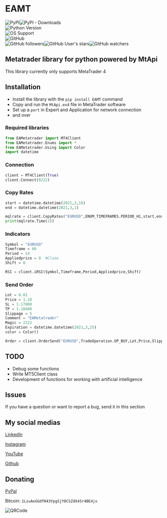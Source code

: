 # EAMT
![PyPI](https://img.shields.io/pypi/v/EAMetatrader)![PyPI - Downloads](https://img.shields.io/pypi/dm/EAMetatrader) \
![Python Version](https://img.shields.io/badge/Python%20Version-3-blue) \
![OS Support](https://img.shields.io/badge/OS%20Support-WIN--64-lightgrey) \
![GitHub](https://img.shields.io/github/license/EAScript/EAMT) \
![GitHub followers](https://img.shields.io/github/followers/EAScript?style=social)![GitHub User's stars](https://img.shields.io/github/stars/EAScript?style=social)![GitHub watchers](https://img.shields.io/github/watchers/EAScript/EAMT?style=social)
## Metatrader library for python powered by MtApi
This library currently only supports MetaTrader 4

## Installation
- Install the library with the `pip install EAMT` command
- Copy and run the `MtApi.ex4` file in MetaTrader software
- Set up a `port` in Expert and Application for network connection
- and over
 
### Required libraries
```Python
from EAMetatrader import MT4Client
from EAMetatrader.Enums import *
from EAMetatrader.Using import Color
import datetime
```

### Connection
```Python
client = MT4Client(True)
client.Connect(8222)
```

### Copy Rates
```Python
start = datetime.datetime(2021,3,16)
end = datetime.datetime(2021,3,1)

mqlrate = client.CopyRates("EURUSD",ENUM_TIMEFRAMES.PERIOD_H1,start,end)
print(mqlrate.Time(2))
```

### Indicators
```Python
Symbol = "EURUSD"
Timeframe = 60
Period = 14
Appliedprice = 0  #Close
Shift = 0

RSI = client.iRSI(Symbol,Timeframe,Period,Appliedprice,Shift)
```

### Send Order
```Python
Lot = 0.01
Price = 1.18
SL = 1.17800
TP = 1.18400
Slippage = 5
Comment = "EAMetatrader"
Magic = 2222
Expiration = datetime.datetime(2021,3,25)
color = Color()

Order = client.OrderSend("EURUSD",TradeOperation.OP_BUY,Lot,Price,Slippage,SL,TP,Comment,Magic,Expiration,color.Green())
```

## TODO
- Debug some functions
- Write MT5Client class
- Development of functions for working with artificial intelligence

## Issues
If you have a question or want to report a bug, send it in this section

## My social medias
[LinkedIn](https://www.linkedin.com/in/ehsan-akbari-0487ba187)

[Instagram](https://instagram.com/ea.forex.programmer)

[YouTube](https://youtube.com/channel/UCCmSFoxq8NNlmGs9I3T5QLA)

[Github](https://github.com/EAScript)

## Donating
[PyPal](https://www.paypal.me/eaforexprogrammer)

Bitcoin: `1LsuAxGGdfH43YpgSjY8CSZdX45r4BE4jx`

![QRCode](https://i.ibb.co/sQ4QqMk/My-Bit-Coin-Wallet.png)






